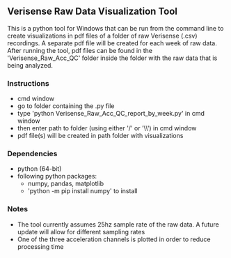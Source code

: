 ## Verisense Raw Data Visualization Tool

This is a python tool for Windows that can be run from the command line to create visualizations in pdf files of a folder of raw Verisense (.csv) recordings. A separate pdf file will be created for each week of raw data. After running the tool, pdf files can be found in the 'Verisense_Raw_Acc_QC' folder inside the folder with the raw data that is being analyzed.

### Instructions

- cmd window
- go to folder containing the .py file
- type 'python Verisense_Raw_Acc_QC_report_by_week.py' in cmd window
- then enter path to folder (using either '/' or '\\\\') in cmd window
- pdf file(s) will be created in path folder with visualizations


### Dependencies
- python (64-bit)
- following python packages:
	- numpy, pandas, matplotlib
  - 'python -m pip install numpy' to install

### Notes
- The tool currently assumes 25hz sample rate of the raw data. A future update will allow for different sampling rates
- One of the three acceleration channels is plotted in order to reduce processing time
